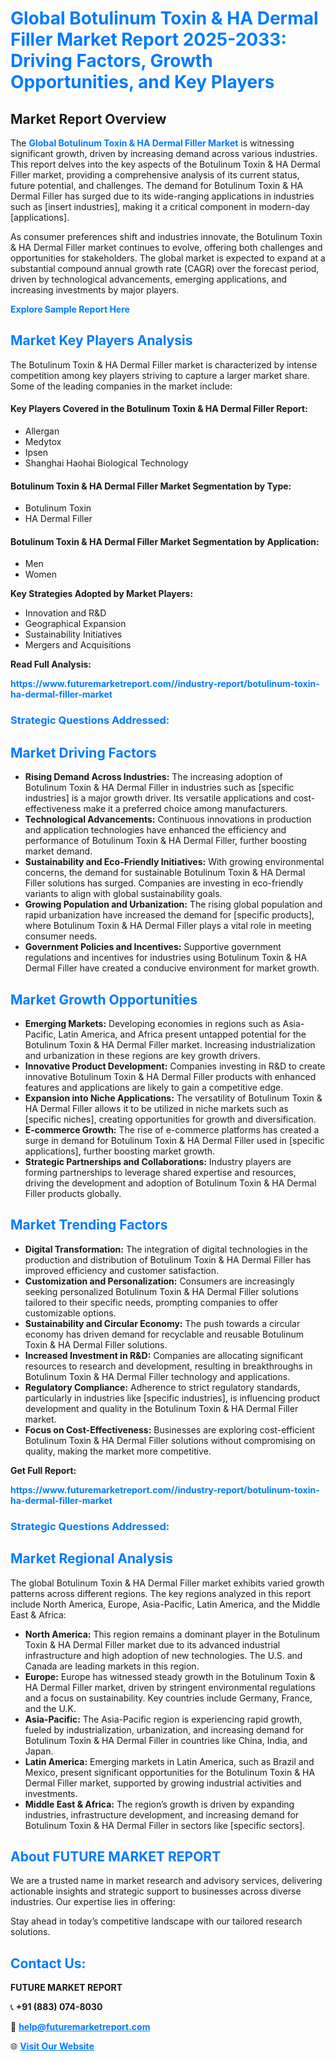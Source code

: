 <h1 style="color: #007BFF;">Global Botulinum Toxin & HA Dermal Filler Market Report 2025-2033: Driving Factors, Growth Opportunities, and Key Players</h1>

<section id="overview">
<h2>Market Report Overview</h2>
<p>The <a href="https://www.futuremarketreport.com//industry-report/botulinum-toxin-ha-dermal-filler-market" style="color: #007BFF; text-decoration: none;"><strong>Global Botulinum Toxin & HA Dermal Filler Market</strong></a> is witnessing significant growth, driven by increasing demand across various industries. This report delves into the key aspects of the Botulinum Toxin & HA Dermal Filler market, providing a comprehensive analysis of its current status, future potential, and challenges. The demand for Botulinum Toxin & HA Dermal Filler has surged due to its wide-ranging applications in industries such as [insert industries], making it a critical component in modern-day [applications].</p>
<p>As consumer preferences shift and industries innovate, the Botulinum Toxin & HA Dermal Filler market continues to evolve, offering both challenges and opportunities for stakeholders. The global market is expected to expand at a substantial compound annual growth rate (CAGR) over the forecast period, driven by technological advancements, emerging applications, and increasing investments by major players.</p>
</section>

<section id="overview">
<p><a href="https://www.futuremarketreport.com//request-sample/reportId=82821" style="color: #007BFF; text-decoration: none;"><strong>Explore Sample Report Here</strong></a></p>
</section>

<section id="key-players">
<h2 style="color: #007BFF;">Market Key Players Analysis</h2>
<p>The Botulinum Toxin & HA Dermal Filler market is characterized by intense competition among key players striving to capture a larger market share. Some of the leading companies in the market include:</p>
<h4>Key Players Covered in the Botulinum Toxin & HA Dermal Filler Report:</h4>
<ul><li>Allergan</li><li>Medytox</li><li>Ipsen</li><li>Shanghai Haohai Biological Technology</li></ul>
<h4>Botulinum Toxin & HA Dermal Filler Market Segmentation by Type:</h4>
<ul><li>Botulinum Toxin</li><li>HA Dermal Filler</li></ul>

<h4>Botulinum Toxin & HA Dermal Filler Market Segmentation by Application:</h4>
<ul><li>Men</li><li>Women</li></ul>
<p><strong>Key Strategies Adopted by Market Players:</strong></p>
<ul>
<li>Innovation and R&D</li>
<li>Geographical Expansion</li>
<li>Sustainability Initiatives</li>
<li>Mergers and Acquisitions</li>
</ul>
</section>

<section>
<p><strong>Read Full Analysis: </strong></p><a href="https://www.futuremarketreport.com//industry-report/botulinum-toxin-ha-dermal-filler-market" style="color: #007BFF; text-decoration: none;"><strong>https://www.futuremarketreport.com//industry-report/botulinum-toxin-ha-dermal-filler-market</strong></a>
<h3 style="color: #007BFF;">Strategic Questions Addressed:</h3>
</section>

<section id="driving-factors">
<h2 style="color: #007BFF;">Market Driving Factors</h2>
<ul>
<li><strong>Rising Demand Across Industries:</strong> The increasing adoption of Botulinum Toxin & HA Dermal Filler in industries such as [specific industries] is a major growth driver. Its versatile applications and cost-effectiveness make it a preferred choice among manufacturers.</li>
<li><strong>Technological Advancements:</strong> Continuous innovations in production and application technologies have enhanced the efficiency and performance of Botulinum Toxin & HA Dermal Filler, further boosting market demand.</li>
<li><strong>Sustainability and Eco-Friendly Initiatives:</strong> With growing environmental concerns, the demand for sustainable Botulinum Toxin & HA Dermal Filler solutions has surged. Companies are investing in eco-friendly variants to align with global sustainability goals.</li>
<li><strong>Growing Population and Urbanization:</strong> The rising global population and rapid urbanization have increased the demand for [specific products], where Botulinum Toxin & HA Dermal Filler plays a vital role in meeting consumer needs.</li>
<li><strong>Government Policies and Incentives:</strong> Supportive government regulations and incentives for industries using Botulinum Toxin & HA Dermal Filler have created a conducive environment for market growth.</li>
</ul>
</section>

<section id="growth-opportunities">
<h2 style="color: #007BFF;">Market Growth Opportunities</h2>
<ul>
<li><strong>Emerging Markets:</strong> Developing economies in regions such as Asia-Pacific, Latin America, and Africa present untapped potential for the Botulinum Toxin & HA Dermal Filler market. Increasing industrialization and urbanization in these regions are key growth drivers.</li>
<li><strong>Innovative Product Development:</strong> Companies investing in R&D to create innovative Botulinum Toxin & HA Dermal Filler products with enhanced features and applications are likely to gain a competitive edge.</li>
<li><strong>Expansion into Niche Applications:</strong> The versatility of Botulinum Toxin & HA Dermal Filler allows it to be utilized in niche markets such as [specific niches], creating opportunities for growth and diversification.</li>
<li><strong>E-commerce Growth:</strong> The rise of e-commerce platforms has created a surge in demand for Botulinum Toxin & HA Dermal Filler used in [specific applications], further boosting market growth.</li>
<li><strong>Strategic Partnerships and Collaborations:</strong> Industry players are forming partnerships to leverage shared expertise and resources, driving the development and adoption of Botulinum Toxin & HA Dermal Filler products globally.</li>
</ul>
</section>

<section id="trending-factors">
<h2 style="color: #007BFF;">Market Trending Factors</h2>
<ul>
<li><strong>Digital Transformation:</strong> The integration of digital technologies in the production and distribution of Botulinum Toxin & HA Dermal Filler has improved efficiency and customer satisfaction.</li>
<li><strong>Customization and Personalization:</strong> Consumers are increasingly seeking personalized Botulinum Toxin & HA Dermal Filler solutions tailored to their specific needs, prompting companies to offer customizable options.</li>
<li><strong>Sustainability and Circular Economy:</strong> The push towards a circular economy has driven demand for recyclable and reusable Botulinum Toxin & HA Dermal Filler solutions.</li>
<li><strong>Increased Investment in R&D:</strong> Companies are allocating significant resources to research and development, resulting in breakthroughs in Botulinum Toxin & HA Dermal Filler technology and applications.</li>
<li><strong>Regulatory Compliance:</strong> Adherence to strict regulatory standards, particularly in industries like [specific industries], is influencing product development and quality in the Botulinum Toxin & HA Dermal Filler market.</li>
<li><strong>Focus on Cost-Effectiveness:</strong> Businesses are exploring cost-efficient Botulinum Toxin & HA Dermal Filler solutions without compromising on quality, making the market more competitive.</li>
</ul>
</section>

<section>
<p><strong>Get Full Report: </strong></p><a href="https://www.futuremarketreport.com//industry-report/botulinum-toxin-ha-dermal-filler-market" style="color: #007BFF; text-decoration: none;"><strong>https://www.futuremarketreport.com//industry-report/botulinum-toxin-ha-dermal-filler-market</strong></a>
<h3 style="color: #007BFF;">Strategic Questions Addressed:</h3>
</section>


<section id="regional-analysis">
<h2 style="color: #007BFF;">Market Regional Analysis</h2>
<p>The global Botulinum Toxin & HA Dermal Filler market exhibits varied growth patterns across different regions. The key regions analyzed in this report include North America, Europe, Asia-Pacific, Latin America, and the Middle East & Africa:</p>
<ul>
<li><strong>North America:</strong> This region remains a dominant player in the Botulinum Toxin & HA Dermal Filler market due to its advanced industrial infrastructure and high adoption of new technologies. The U.S. and Canada are leading markets in this region.</li>
<li><strong>Europe:</strong> Europe has witnessed steady growth in the Botulinum Toxin & HA Dermal Filler market, driven by stringent environmental regulations and a focus on sustainability. Key countries include Germany, France, and the U.K.</li>
<li><strong>Asia-Pacific:</strong> The Asia-Pacific region is experiencing rapid growth, fueled by industrialization, urbanization, and increasing demand for Botulinum Toxin & HA Dermal Filler in countries like China, India, and Japan.</li>
<li><strong>Latin America:</strong> Emerging markets in Latin America, such as Brazil and Mexico, present significant opportunities for the Botulinum Toxin & HA Dermal Filler market, supported by growing industrial activities and investments.</li>
<li><strong>Middle East & Africa:</strong> The region’s growth is driven by expanding industries, infrastructure development, and increasing demand for Botulinum Toxin & HA Dermal Filler in sectors like [specific sectors].</li>
</ul>
</section>

<footer>
<h2 style="color: #007BFF;">About FUTURE MARKET REPORT</h2>
<p>We are a trusted name in market research and advisory services, delivering actionable insights and strategic support to businesses across diverse industries. Our expertise lies in offering:</p>

<p>Stay ahead in today’s competitive landscape with our tailored research solutions.</p>

<h2 style="color: #007BFF;">Contact Us:</h2>
<p><strong>FUTURE MARKET REPORT</strong></p>
<p>📞 <strong>+91 (883) 074-8030</strong></p>
<p>📧 <strong><a href="mailto:help@futuremarketreport.com" style="color: #007BFF;">help@futuremarketreport.com</a></strong></p>
<p>🌐 <strong><a href="https://www.futuremarketreport.com/" style="color: #007BFF;">Visit Our Website</a></strong></p>
</footer>
